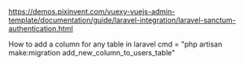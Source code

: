 https://demos.pixinvent.com/vuexy-vuejs-admin-template/documentation/guide/laravel-integration/laravel-sanctum-authentication.html

How to add a column for any table in laravel
cmd = "php artisan make:migration add_new_column_to_users_table"
